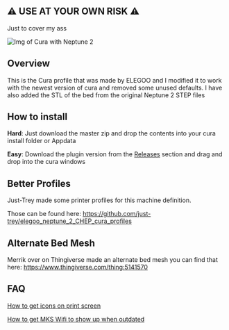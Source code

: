 ## :warning: USE AT YOUR OWN RISK :warning:
Just to cover my ass


![Img of Cura with Neptune 2](https://i.imgur.com/2yjM7Hl.png) 
## Overview 

This is the Cura profile that was made by ELEGOO and I modified it to work with the newest version of cura and removed some unused defaults. I have also added the STL of the bed from the original Neptune 2 STEP files

## How to install
<b>Hard</b>: Just download the master zip and drop the contents into your cura install folder or Appdata

<b>Easy</b>: Download the plugin version from the [Releases](https://github.com/Toylerrr/ELEGOO_Neptune2_Cura/releases) section and drag and drop into the cura windows

## Better Profiles
Just-Trey made some printer profiles for this machine definition. 

Those can be found here: https://github.com/just-trey/elegoo_neptune_2_CHEP_cura_profiles

## Alternate Bed Mesh
 Merrik over on Thingiverse made an alternate bed mesh you can find that here: https://www.thingiverse.com/thing:5141570
## FAQ
[How to get icons on print screen](https://github.com/Toylerrr/ELEGOO_Neptune2_Cura/wiki/How-to-get-icons-on-print-screen)

[How to get MKS Wifi to show up when outdated](https://github.com/Toylerrr/ELEGOO_Neptune2_Cura/wiki/How-to-get-MKS-Wifi-to-show-up-when-outdated)




